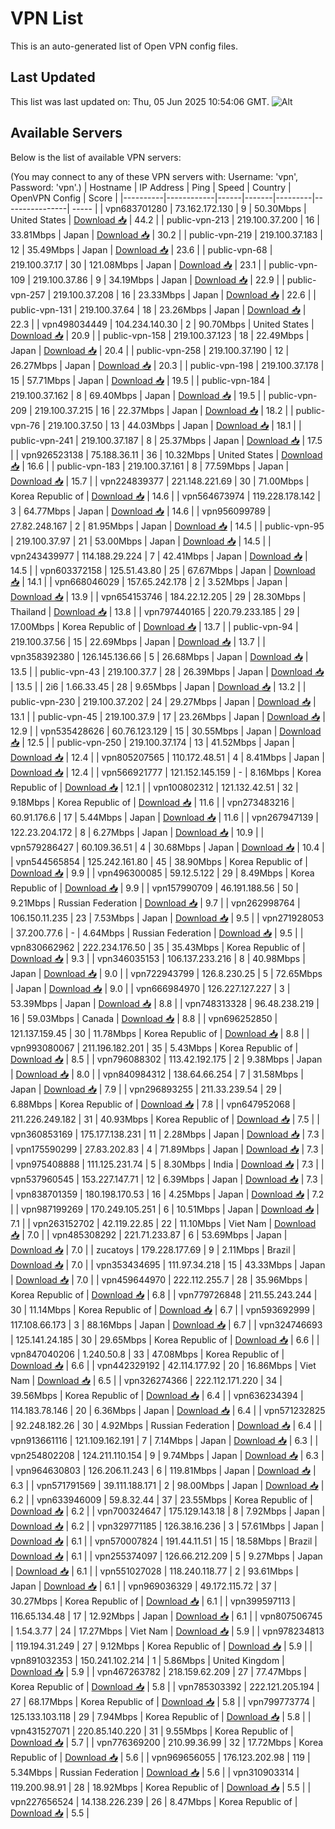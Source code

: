 # VPN List

This is an auto-generated list of Open VPN config files.

## Last Updated

This list was last updated on: Thu, 05 Jun 2025 10:54:06 GMT.
![Alt](https://repobeats.axiom.co/api/embed/186b98318ef1479477931607c1ad7d823f12451f.svg "Repobeats analytics image")

## Available Servers

Below is the list of available VPN servers:

(You may connect to any of these VPN servers with: Username: 'vpn', Password: 'vpn'.)
| Hostname | IP Address | Ping | Speed | Country | OpenVPN Config | Score |
|----------|------------|------|-------|---------|----------------| ----- |
| vpn683701280 | 73.162.172.130 | 9 | 50.30Mbps | United States | [Download 📥](./configs/server_0_US.ovpn) | 44.2 |
| public-vpn-213 | 219.100.37.200 | 16 | 33.81Mbps | Japan | [Download 📥](./configs/server_1_JP.ovpn) | 30.2 |
| public-vpn-219 | 219.100.37.183 | 12 | 35.49Mbps | Japan | [Download 📥](./configs/server_2_JP.ovpn) | 23.6 |
| public-vpn-68 | 219.100.37.17 | 30 | 121.08Mbps | Japan | [Download 📥](./configs/server_3_JP.ovpn) | 23.1 |
| public-vpn-109 | 219.100.37.86 | 9 | 34.19Mbps | Japan | [Download 📥](./configs/server_4_JP.ovpn) | 22.9 |
| public-vpn-257 | 219.100.37.208 | 16 | 23.33Mbps | Japan | [Download 📥](./configs/server_5_JP.ovpn) | 22.6 |
| public-vpn-131 | 219.100.37.64 | 18 | 23.26Mbps | Japan | [Download 📥](./configs/server_6_JP.ovpn) | 22.3 |
| vpn498034449 | 104.234.140.30 | 2 | 90.70Mbps | United States | [Download 📥](./configs/server_7_US.ovpn) | 20.9 |
| public-vpn-158 | 219.100.37.123 | 18 | 22.49Mbps | Japan | [Download 📥](./configs/server_8_JP.ovpn) | 20.4 |
| public-vpn-258 | 219.100.37.190 | 12 | 26.27Mbps | Japan | [Download 📥](./configs/server_9_JP.ovpn) | 20.3 |
| public-vpn-198 | 219.100.37.178 | 15 | 57.71Mbps | Japan | [Download 📥](./configs/server_10_JP.ovpn) | 19.5 |
| public-vpn-184 | 219.100.37.162 | 8 | 69.40Mbps | Japan | [Download 📥](./configs/server_11_JP.ovpn) | 19.5 |
| public-vpn-209 | 219.100.37.215 | 16 | 22.37Mbps | Japan | [Download 📥](./configs/server_12_JP.ovpn) | 18.2 |
| public-vpn-76 | 219.100.37.50 | 13 | 44.03Mbps | Japan | [Download 📥](./configs/server_13_JP.ovpn) | 18.1 |
| public-vpn-241 | 219.100.37.187 | 8 | 25.37Mbps | Japan | [Download 📥](./configs/server_14_JP.ovpn) | 17.5 |
| vpn926523138 | 75.188.36.11 | 36 | 10.32Mbps | United States | [Download 📥](./configs/server_15_US.ovpn) | 16.6 |
| public-vpn-183 | 219.100.37.161 | 8 | 77.59Mbps | Japan | [Download 📥](./configs/server_16_JP.ovpn) | 15.7 |
| vpn224839377 | 221.148.221.69 | 30 | 71.00Mbps | Korea Republic of | [Download 📥](./configs/server_17_KR.ovpn) | 14.6 |
| vpn564673974 | 119.228.178.142 | 3 | 64.77Mbps | Japan | [Download 📥](./configs/server_18_JP.ovpn) | 14.6 |
| vpn956099789 | 27.82.248.167 | 2 | 81.95Mbps | Japan | [Download 📥](./configs/server_19_JP.ovpn) | 14.5 |
| public-vpn-95 | 219.100.37.97 | 21 | 53.00Mbps | Japan | [Download 📥](./configs/server_20_JP.ovpn) | 14.5 |
| vpn243439977 | 114.188.29.224 | 7 | 42.41Mbps | Japan | [Download 📥](./configs/server_21_JP.ovpn) | 14.5 |
| vpn603372158 | 125.51.43.80 | 25 | 67.67Mbps | Japan | [Download 📥](./configs/server_22_JP.ovpn) | 14.1 |
| vpn668046029 | 157.65.242.178 | 2 | 3.52Mbps | Japan | [Download 📥](./configs/server_23_JP.ovpn) | 13.9 |
| vpn654153746 | 184.22.12.205 | 29 | 28.30Mbps | Thailand | [Download 📥](./configs/server_24_TH.ovpn) | 13.8 |
| vpn797440165 | 220.79.233.185 | 29 | 17.00Mbps | Korea Republic of | [Download 📥](./configs/server_25_KR.ovpn) | 13.7 |
| public-vpn-94 | 219.100.37.56 | 15 | 22.69Mbps | Japan | [Download 📥](./configs/server_26_JP.ovpn) | 13.7 |
| vpn358392380 | 126.145.136.66 | 5 | 26.68Mbps | Japan | [Download 📥](./configs/server_27_JP.ovpn) | 13.5 |
| public-vpn-43 | 219.100.37.7 | 28 | 26.39Mbps | Japan | [Download 📥](./configs/server_28_JP.ovpn) | 13.5 |
| 2i6 | 1.66.33.45 | 28 | 9.65Mbps | Japan | [Download 📥](./configs/server_29_JP.ovpn) | 13.2 |
| public-vpn-230 | 219.100.37.202 | 24 | 29.27Mbps | Japan | [Download 📥](./configs/server_30_JP.ovpn) | 13.1 |
| public-vpn-45 | 219.100.37.9 | 17 | 23.26Mbps | Japan | [Download 📥](./configs/server_31_JP.ovpn) | 12.9 |
| vpn535428626 | 60.76.123.129 | 15 | 30.55Mbps | Japan | [Download 📥](./configs/server_32_JP.ovpn) | 12.5 |
| public-vpn-250 | 219.100.37.174 | 13 | 41.52Mbps | Japan | [Download 📥](./configs/server_33_JP.ovpn) | 12.4 |
| vpn805207565 | 110.172.48.51 | 4 | 8.41Mbps | Japan | [Download 📥](./configs/server_34_JP.ovpn) | 12.4 |
| vpn566921777 | 121.152.145.159 | - | 8.16Mbps | Korea Republic of | [Download 📥](./configs/server_35_KR.ovpn) | 12.1 |
| vpn100802312 | 121.132.42.51 | 32 | 9.18Mbps | Korea Republic of | [Download 📥](./configs/server_36_KR.ovpn) | 11.6 |
| vpn273483216 | 60.91.176.6 | 17 | 5.44Mbps | Japan | [Download 📥](./configs/server_37_JP.ovpn) | 11.6 |
| vpn267947139 | 122.23.204.172 | 8 | 6.27Mbps | Japan | [Download 📥](./configs/server_38_JP.ovpn) | 10.9 |
| vpn579286427 | 60.109.36.51 | 4 | 30.68Mbps | Japan | [Download 📥](./configs/server_39_JP.ovpn) | 10.4 |
| vpn544565854 | 125.242.161.80 | 45 | 38.90Mbps | Korea Republic of | [Download 📥](./configs/server_40_KR.ovpn) | 9.9 |
| vpn496300085 | 59.12.5.122 | 29 | 8.49Mbps | Korea Republic of | [Download 📥](./configs/server_41_KR.ovpn) | 9.9 |
| vpn157990709 | 46.191.188.56 | 50 | 9.21Mbps | Russian Federation | [Download 📥](./configs/server_42_RU.ovpn) | 9.7 |
| vpn262998764 | 106.150.11.235 | 23 | 7.53Mbps | Japan | [Download 📥](./configs/server_43_JP.ovpn) | 9.5 |
| vpn271928053 | 37.200.77.6 | - | 4.64Mbps | Russian Federation | [Download 📥](./configs/server_44_RU.ovpn) | 9.5 |
| vpn830662962 | 222.234.176.50 | 35 | 35.43Mbps | Korea Republic of | [Download 📥](./configs/server_45_KR.ovpn) | 9.3 |
| vpn346035153 | 106.137.233.216 | 8 | 40.98Mbps | Japan | [Download 📥](./configs/server_46_JP.ovpn) | 9.0 |
| vpn722943799 | 126.8.230.25 | 5 | 72.65Mbps | Japan | [Download 📥](./configs/server_47_JP.ovpn) | 9.0 |
| vpn666984970 | 126.227.127.227 | 3 | 53.39Mbps | Japan | [Download 📥](./configs/server_48_JP.ovpn) | 8.8 |
| vpn748313328 | 96.48.238.219 | 16 | 59.03Mbps | Canada | [Download 📥](./configs/server_49_CA.ovpn) | 8.8 |
| vpn696252850 | 121.137.159.45 | 30 | 11.78Mbps | Korea Republic of | [Download 📥](./configs/server_50_KR.ovpn) | 8.8 |
| vpn993080067 | 211.196.182.201 | 35 | 5.43Mbps | Korea Republic of | [Download 📥](./configs/server_51_KR.ovpn) | 8.5 |
| vpn796088302 | 113.42.192.175 | 2 | 9.38Mbps | Japan | [Download 📥](./configs/server_52_JP.ovpn) | 8.0 |
| vpn840984312 | 138.64.66.254 | 7 | 31.58Mbps | Japan | [Download 📥](./configs/server_53_JP.ovpn) | 7.9 |
| vpn296893255 | 211.33.239.54 | 29 | 6.88Mbps | Korea Republic of | [Download 📥](./configs/server_54_KR.ovpn) | 7.8 |
| vpn647952068 | 211.226.249.182 | 31 | 40.93Mbps | Korea Republic of | [Download 📥](./configs/server_55_KR.ovpn) | 7.5 |
| vpn360853169 | 175.177.138.231 | 11 | 2.28Mbps | Japan | [Download 📥](./configs/server_56_JP.ovpn) | 7.3 |
| vpn175590299 | 27.83.202.83 | 4 | 71.89Mbps | Japan | [Download 📥](./configs/server_57_JP.ovpn) | 7.3 |
| vpn975408888 | 111.125.231.74 | 5 | 8.30Mbps | India | [Download 📥](./configs/server_58_IN.ovpn) | 7.3 |
| vpn537960545 | 153.227.147.71 | 12 | 6.39Mbps | Japan | [Download 📥](./configs/server_59_JP.ovpn) | 7.3 |
| vpn838701359 | 180.198.170.53 | 16 | 4.25Mbps | Japan | [Download 📥](./configs/server_60_JP.ovpn) | 7.2 |
| vpn987199269 | 170.249.105.251 | 6 | 10.51Mbps | Japan | [Download 📥](./configs/server_61_JP.ovpn) | 7.1 |
| vpn263152702 | 42.119.22.85 | 22 | 11.10Mbps | Viet Nam | [Download 📥](./configs/server_62_VN.ovpn) | 7.0 |
| vpn485308292 | 221.71.233.87 | 6 | 53.69Mbps | Japan | [Download 📥](./configs/server_63_JP.ovpn) | 7.0 |
| zucatoys | 179.228.177.69 | 9 | 2.11Mbps | Brazil | [Download 📥](./configs/server_64_BR.ovpn) | 7.0 |
| vpn353434695 | 111.97.34.218 | 15 | 43.33Mbps | Japan | [Download 📥](./configs/server_65_JP.ovpn) | 7.0 |
| vpn459644970 | 222.112.255.7 | 28 | 35.96Mbps | Korea Republic of | [Download 📥](./configs/server_66_KR.ovpn) | 6.8 |
| vpn779726848 | 211.55.243.244 | 30 | 11.14Mbps | Korea Republic of | [Download 📥](./configs/server_67_KR.ovpn) | 6.7 |
| vpn593692999 | 117.108.66.173 | 3 | 88.16Mbps | Japan | [Download 📥](./configs/server_68_JP.ovpn) | 6.7 |
| vpn324746693 | 125.141.24.185 | 30 | 29.65Mbps | Korea Republic of | [Download 📥](./configs/server_69_KR.ovpn) | 6.6 |
| vpn847040206 | 1.240.50.8 | 33 | 47.08Mbps | Korea Republic of | [Download 📥](./configs/server_70_KR.ovpn) | 6.6 |
| vpn442329192 | 42.114.177.92 | 20 | 16.86Mbps | Viet Nam | [Download 📥](./configs/server_71_VN.ovpn) | 6.5 |
| vpn326274366 | 222.112.171.220 | 34 | 39.56Mbps | Korea Republic of | [Download 📥](./configs/server_72_KR.ovpn) | 6.4 |
| vpn636234394 | 114.183.78.146 | 20 | 6.36Mbps | Japan | [Download 📥](./configs/server_73_JP.ovpn) | 6.4 |
| vpn571232825 | 92.248.182.26 | 30 | 4.92Mbps | Russian Federation | [Download 📥](./configs/server_74_RU.ovpn) | 6.4 |
| vpn913661116 | 121.109.162.191 | 7 | 7.14Mbps | Japan | [Download 📥](./configs/server_75_JP.ovpn) | 6.3 |
| vpn254802208 | 124.211.110.154 | 9 | 9.74Mbps | Japan | [Download 📥](./configs/server_76_JP.ovpn) | 6.3 |
| vpn964630803 | 126.206.11.243 | 6 | 119.81Mbps | Japan | [Download 📥](./configs/server_77_JP.ovpn) | 6.3 |
| vpn571791569 | 39.111.188.171 | 2 | 98.00Mbps | Japan | [Download 📥](./configs/server_78_JP.ovpn) | 6.2 |
| vpn633946009 | 59.8.32.44 | 37 | 23.55Mbps | Korea Republic of | [Download 📥](./configs/server_79_KR.ovpn) | 6.2 |
| vpn700324647 | 175.129.143.18 | 8 | 7.92Mbps | Japan | [Download 📥](./configs/server_80_JP.ovpn) | 6.2 |
| vpn329771185 | 126.38.16.236 | 3 | 57.61Mbps | Japan | [Download 📥](./configs/server_81_JP.ovpn) | 6.1 |
| vpn570007824 | 191.44.11.51 | 15 | 18.58Mbps | Brazil | [Download 📥](./configs/server_82_BR.ovpn) | 6.1 |
| vpn255374097 | 126.66.212.209 | 5 | 9.27Mbps | Japan | [Download 📥](./configs/server_83_JP.ovpn) | 6.1 |
| vpn551027028 | 118.240.118.77 | 2 | 93.61Mbps | Japan | [Download 📥](./configs/server_84_JP.ovpn) | 6.1 |
| vpn969036329 | 49.172.115.72 | 37 | 30.27Mbps | Korea Republic of | [Download 📥](./configs/server_85_KR.ovpn) | 6.1 |
| vpn399597113 | 116.65.134.48 | 17 | 12.92Mbps | Japan | [Download 📥](./configs/server_86_JP.ovpn) | 6.1 |
| vpn807506745 | 1.54.3.77 | 24 | 17.27Mbps | Viet Nam | [Download 📥](./configs/server_87_VN.ovpn) | 5.9 |
| vpn978234813 | 119.194.31.249 | 27 | 9.12Mbps | Korea Republic of | [Download 📥](./configs/server_88_KR.ovpn) | 5.9 |
| vpn891032353 | 150.241.102.214 | 1 | 5.86Mbps | United Kingdom | [Download 📥](./configs/server_89_GB.ovpn) | 5.9 |
| vpn467263782 | 218.159.62.209 | 27 | 77.47Mbps | Korea Republic of | [Download 📥](./configs/server_90_KR.ovpn) | 5.8 |
| vpn785303392 | 222.121.205.194 | 27 | 68.17Mbps | Korea Republic of | [Download 📥](./configs/server_91_KR.ovpn) | 5.8 |
| vpn799773774 | 125.133.103.118 | 29 | 7.94Mbps | Korea Republic of | [Download 📥](./configs/server_92_KR.ovpn) | 5.8 |
| vpn431527071 | 220.85.140.220 | 31 | 9.55Mbps | Korea Republic of | [Download 📥](./configs/server_93_KR.ovpn) | 5.7 |
| vpn776369200 | 210.99.36.99 | 32 | 17.72Mbps | Korea Republic of | [Download 📥](./configs/server_94_KR.ovpn) | 5.6 |
| vpn969656055 | 176.123.202.98 | 119 | 5.34Mbps | Russian Federation | [Download 📥](./configs/server_95_RU.ovpn) | 5.6 |
| vpn310903314 | 119.200.98.91 | 28 | 18.92Mbps | Korea Republic of | [Download 📥](./configs/server_96_KR.ovpn) | 5.5 |
| vpn227656524 | 14.138.226.239 | 26 | 8.47Mbps | Korea Republic of | [Download 📥](./configs/server_97_KR.ovpn) | 5.5 |
